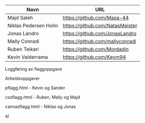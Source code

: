 | Navn                 | URL                             |
| -------------------- | ------------------------------- |
| Majd Saleh           | https://github.com/Masa-44      |
| Niklas Pedersen Holm | https://github.com/NatasMeister |
| Jonas Landro         | https://github.com/JonasLandro  |
| Mally Conradi        | https://github.com/mallyconradi |
| Ruben Teikari        | https://github.com/Mordadin     |
| Kevin Valderrama     | https://github.com/Kevm94       |

Loggføring av flaggoppgave

Arbeidsoppgaver

pflagg.html - Kevin og Sander

cssflagg.html - Ruben, Mally og Majd

canvasflagg.html - Niklas og Jonas

a)